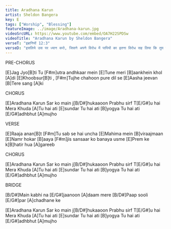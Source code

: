 ```yaml
---
title: Aradhana Karun
artist: Sheldon Bangera
key: E
tags: ["Worship", "Blessing"]
featureImage: ../image/Aradhana-karun.jpg
videoSrcURL: https://www.youtube.com/embed/OA7H22SPDSw
videoTitle: "Aradhana Karun by Sheldon Bangera"
verseT: "इब्रानियों 12:3"
verseD: "इसलिये उस पर ध्यान करो, जिसने अपने विरोध में पापियों का इतना विरोध सह लिया कि तुम निराश होकर साहस न छोड़ दो।"
---
```


PRE-CHORUS

[E]Jag Jyo[B]ti Tu [F#m]utra andhkaar mein
[E]Tune meri [B]aankhein khol [A]di
[E]Khoobsur[B]ti , [F#m]Tujhe chahoon pure dil se 
[E]Aasha jeevan [B]Tere sang [A]ki 


CHORUS

[E]Aradhana Karun 
Sar ko main j[B/D#]hukaaoon 
Prabhu sirf T[E/G#]u hai Mera Khuda 
[A]Tu hai ati [E]sundar 
Tu hai ati [B]yogya 
Tu hai ati [E/G#]adhbhut [A]mujho


VERSE

[E]Raaja anan[B]t [F#m]Tu sab se hai uncha 
[E]Mahima mein [B]viraajmaan 
[E]Namr hokar [B]aaya 
[F#m]jis sansaar ko banaya usme 
[E]Prem ke k[B]hatir hua [A]gareeb 


CHORUS

[E]Aradhana Karun 
Sar ko main j[B/D#]hukaaoon 
Prabhu sirf T[E/G#]u hai Mera Khuda 
[A]Tu hai ati [E]sundar 
Tu hai ati [B]yogya 
Tu hai ati [E/G#]adhbhut [A]mujho


BRIDGE

[B/D#]Main kabhi na [E/G#]jaanoon [A]daam mere 
[B/D#]Paap sooli [E/G#]par [A]chadhane ke 


[E]Aradhana Karun 
Sar ko main j[B/D#]hukaaoon 
Prabhu sirf T[E/G#]u hai Mera Khuda 
[A]Tu hai ati [E]sundar 
Tu hai ati [B]yogya 
Tu hai ati [E/G#]adhbhut [A]mujho